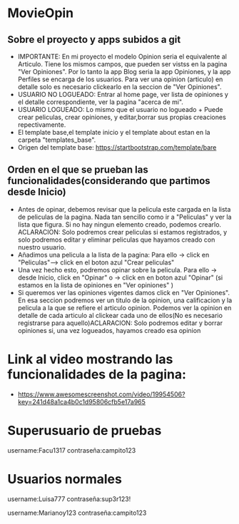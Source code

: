 # MovieOpin

## Sobre el proyecto y apps subidos a git
+ IMPORTANTE: En mi proyecto el modelo Opinion seria el equivalente al Articulo. Tiene los mismos campos, que pueden ser vistss en la pagina "Ver Opiniones". Por lo tanto la app Blog seria la app Opiniones, y la app Perfiles se encarga de los usuarios. Para ver una opinion (articulo) en detalle solo es necesario clickearlo en la seccion de "Ver Opiniones".
+ USUARIO NO LOGUEADO: Entrar al home page, ver lista de opiniones y el detalle correspondiente, ver la pagina "acerca de mi".
+ USUARIO LOGUEADO: Lo mismo que el usuario no logueado + Puede crear peliculas, crear opiniones, y editar,borrar sus propias creaciones repectivamente. 
+ El template base,el template inicio y el template about estan en la carpeta "templates_base".
+ Origen del template base: https://startbootstrap.com/template/bare


## Orden en el que se prueban las funcionalidades(considerando que partimos desde Inicio)
+ Antes de opinar, debemos revisar que la pelicula este cargada en la lista de peliculas de la pagina.
Nada tan sencillo como ir a "Peliculas" y ver la lista que figura. Si no hay ningun elemento creado, podemos crearlo. ACLARACION: Solo podremos crear peliculas si estamos registrados, y solo podremos editar y eliminar peliculas que hayamos creado con nuestro usuario.
+ Añadimos una pelicula a la lista de la pagina:
Para ello -> click en "Peliculas"--> click en el boton azul "Crear peliculas"
+ Una vez hecho esto, podremos opinar sobre la pelicula.
Para ello -> desde Inicio, click en "Opinar" o -> click en en boton azul "Opinar" (si estamos en la lista de opiniones en "Ver opiniones" )
+ Si queremos ver las opiniones vigentes damos click en "Ver Opiniones". En esa seccion podremos ver un titulo de la opinion, una calificacion y la pelicula a la que se refiere el articulo opinion. Podemos ver la opinion en detalle de cada articulo al clickear cada uno de ellos(No es necesario registrarse para aquello)ACLARACION: Solo podremos editar y borrar opiniones si, una vez logueados, hayamos creado esa opinion


# Link al video mostrando las funcionalidades de la pagina:
+  https://www.awesomescreenshot.com/video/19954506?key=241d48a1ca4b0c1d95806cfb5e17a965



# Superusuario de pruebas
username:Facu1317
contraseña:campito123

# Usuarios normales
username:Luisa777
contraseña:sup3r123!

username:Marianoy123
contraseña:campito123